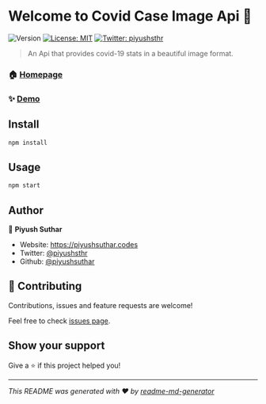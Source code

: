 # Welcome to Covid Case Image Api 👋
![Version](https://img.shields.io/badge/version-1.0.0-blue.svg?cacheSeconds=2592000)
[![License: MIT](https://img.shields.io/badge/License-MIT-yellow.svg)](#)
[![Twitter: piyushsthr](https://img.shields.io/twitter/follow/piyushsthr.svg?style=social)](https://twitter.com/piyushsthr)

> An Api that provides covid-19 stats in a beautiful image format.

### 🏠 [Homepage](https://covid-img.herokuapp.com)

### ✨ [Demo](https://covid-img.herokuapp.com)

## Install

```sh
npm install
```

## Usage

```sh
npm start
```

## Author

👤 **Piyush Suthar**

* Website: https://piyushsuthar.codes
* Twitter: [@piyushsthr](https://twitter.com/piyushsthr)
* Github: [@piyushsuthar](https://github.com/piyushsuthar)

## 🤝 Contributing

Contributions, issues and feature requests are welcome!

Feel free to check [issues page](/issues). 

## Show your support

Give a ⭐️ if this project helped you!


***
_This README was generated with ❤️ by [readme-md-generator](https://github.com/kefranabg/readme-md-generator)_
